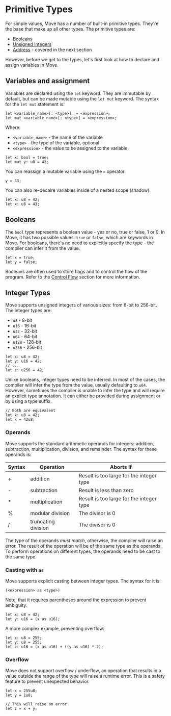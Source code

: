 # Primitive Types

<!-- TODO: Shall we split this into two pages? Maybe give an overview and focus more on specifics? -->


For simple values, Move has a number of built-in primitive types. They're the base that make up all other types. The primitive types are:

- [Booleans](#booleans)
- [Unsigned Integers](#integers)
- [Address](./address.md) - covered in the next section

However, before we get to the types, let's first look at how to declare and assign variables in Move.

## Variables and assignment

Variables are declared using the `let` keyword. They are immutable by default, but can be made mutable using the `let mut` keyword. The syntax for the `let mut` statement is:

```
let <variable_name>[: <type>]  = <expression>;
let mut <variable_name>[: <type>] = <expression>;
```

Where:
- `<variable_name>` - the name of the variable
- `<type>` - the type of the variable, optional
- `<expression>` - the value to be assigned to the variable

```move
let x: bool = true;
let mut y: u8 = 42;
```

You can reassign a mutable variable using the `=` operator.

```move
y = 43;
```

You can also re-decalre variables inside of a nested scope (shadow).

<!-- Could use some more depth on what is meant by shadowing. I added a weak attempt. -->

```move
let x: u8 = 42;
let x: u8 = 43;
```

<!-- This example seems contrived. Seems like more of a call to watch out for this possibility -->

## Booleans

The `bool` type represents a boolean value - yes or no, true or false, 1 or 0. In Move, it has two possible values: `true` or `false`, which are keywords in Move. For booleans, there's no need to explicitly specify the type - the compiler can infer it from the value.

```move
let x = true;
let y = false;
```

Booleans are often used to store flags and to control the flow of the program. Refer to the [Control Flow](./control-flow.md) section for more information.

## Integer Types

Move supports unsigned integers of various sizes: from 8-bit to 256-bit. The integer types are:

- `u8` - 8-bit
- `u16` - 16-bit
- `u32` - 32-bit
- `u64` - 64-bit
- `u128` - 128-bit
- `u256` - 256-bit

```move
let x: u8 = 42;
let y: u16 = 42;
// ...
let z: u256 = 42;
```

Unlike booleans, integer types need to be inferred. In most of the cases, the compiler will infer the type from the value, usually defaulting to `u64`. However, sometimes the compiler is unable to infer the type and will require an explicit type annotation. It can either be provided during assignment or by using a type suffix.

```move
// Both are equivalent
let x: u8 = 42;
let x = 42u8;
```

### Operands

Move supports the standard arithmetic operands for integers: addition, subtraction, multiplication, division, and remainder. The syntax for these operands is:

|Syntax|Operation|Aborts If|
|-|-|-|
|+|addition|Result is too large for the integer type|
|-|subtraction|Result is less than zero|
|*|multiplication|Result is too large for the integer type|
|%|modular division|The divisor is 0|
|/|truncating division|The divisor is 0|

The type of the operands *must match*, otherwise, the compiler will raise an error. The result of the operation will be of the same type as the operands. To perform operations on different types, the operands need to be cast to the same type.

<!-- TODO: add examples + parentheses for arithmetic operations -->
<!-- TODO: add bitwise operators -->

### Casting with `as`

<!-- could use some content around when this is necessary or helpful --> 

Move supports explicit casting between integer types. The syntax for it is:

```move
(<expression> as <type>)
```

Note, that it requires parentheses around the expression to prevent ambiguity.

```move
let x: u8 = 42;
let y: u16 = (x as u16);
```

A more complex example, preventing overflow:

```move
let x: u8 = 255;
let y: u8 = 255;
let z: u16 = (x as u16) + ((y as u16) * 2);
```

### Overflow

Move does not support overflow / underflow, an operation that results in a value outside the range of the type will raise a runtime error. This is a safety feature to prevent unexpected behavior.

```move
let x = 255u8;
let y = 1u8;

// This will raise an error
let z = x + y;
```
